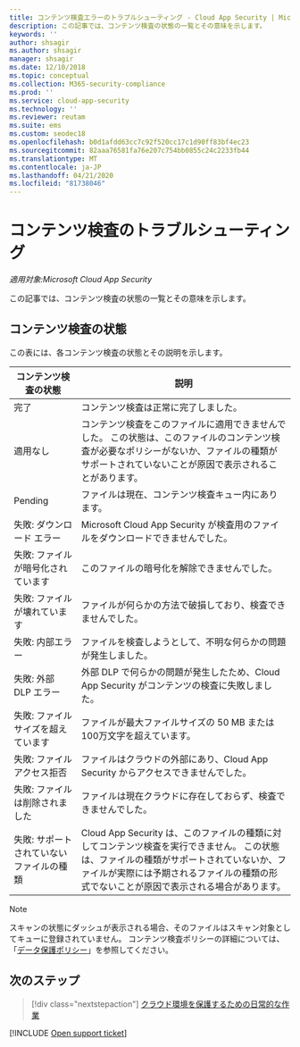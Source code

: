 ```yaml
---
title: コンテンツ検査エラーのトラブルシューティング - Cloud App Security | Microsoft Docs
description: この記事では、コンテンツ検査の状態の一覧とその意味を示します。
keywords: ''
author: shsagir
ms.author: shsagir
manager: shsagir
ms.date: 12/10/2018
ms.topic: conceptual
ms.collection: M365-security-compliance
ms.prod: ''
ms.service: cloud-app-security
ms.technology: ''
ms.reviewer: reutam
ms.suite: ems
ms.custom: seodec18
ms.openlocfilehash: b0d1afdd63cc7c92f520cc17c1d90ff83bf4ec23
ms.sourcegitcommit: 82aaa76581fa76e207c754bb0855c24c2233fb44
ms.translationtype: MT
ms.contentlocale: ja-JP
ms.lasthandoff: 04/21/2020
ms.locfileid: "81738046"
---
```

# <a name="troubleshooting-content-inspection"></a>コンテンツ検査のトラブルシューティング

*適用対象:Microsoft Cloud App Security*

この記事では、コンテンツ検査の状態の一覧とその意味を示します。

## <a name="content-inspection-status"></a>コンテンツ検査の状態

この表には、各コンテンツ検査の状態とその説明を示します。

|コンテンツ検査の状態|説明|
|---|---|
|完了|コンテンツ検査は正常に完了しました。|
|適用なし|コンテンツ検査をこのファイルに適用できませんでした。 この状態は、このファイルのコンテンツ検査が必要なポリシーがないか、ファイルの種類がサポートされていないことが原因で表示されることがあります。|
|Pending|ファイルは現在、コンテンツ検査キュー内にあります。|
|失敗: ダウンロード エラー|Microsoft Cloud App Security が検査用のファイルをダウンロードできませんでした。|
|失敗: ファイルが暗号化されています|このファイルの暗号化を解除できませんでした。|
|失敗: ファイルが壊れています|ファイルが何らかの方法で破損しており、検査できませんでした。|
|失敗: 内部エラー|ファイルを検査しようとして、不明な何らかの問題が発生しました。|
|失敗: 外部 DLP エラー|外部 DLP で何らかの問題が発生したため、Cloud App Security がコンテンツの検査に失敗しました。|
|失敗: ファイル サイズを超えています|ファイルが最大ファイルサイズの 50 MB または100万文字を超えています。|
|失敗: ファイル アクセス拒否|ファイルはクラウドの外部にあり、Cloud App Security からアクセスできませんでした。|
|失敗: ファイルは削除されました|ファイルは現在クラウドに存在しておらず、検査できませんでした。|
|失敗: サポートされていないファイルの種類|Cloud App Security は、このファイルの種類に対してコンテンツ検査を実行できません。 この状態は、ファイルの種類がサポートされていないか、ファイルが実際には予期されるファイルの種類の形式でないことが原因で表示される場合があります。|

> [!NOTE]
> スキャンの状態にダッシュが表示される場合、そのファイルはスキャン対象としてキューに登録されていません。 コンテンツ検査ポリシーの詳細については、「[データ保護ポリシー](data-protection-policies.md)」を参照してください。

## <a name="next-steps"></a>次のステップ

> [!div class="nextstepaction"]
> [クラウド環境を保護するための日常的な作業](daily-activities-to-protect-your-cloud-environment.md)

[!INCLUDE [Open support ticket](includes/support.md)]
